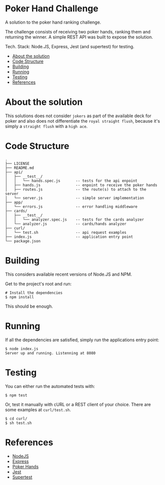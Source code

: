 # Poker Hand Challenge
A solution to the poker hand ranking challenge.

The challenge consists of receiving two poker hands, ranking them and
returning the winner. A simple REST API was built to expose the
solution.

Tech. Stack: Node.JS, Express, Jest (and supertest) for testing.

- [About the solution](#about-the-solution)
- [Code Structure](#code-structure)
- [Building](#building)
- [Running](#running)
- [Testing](#testing)
- [References](#references)

# About the solution
This solutions does not consider `jokers` as part of the available deck
for poker and also does not differentiate the `royal straight flush`,
because it's simply a `straight flush` with a `high ace`.

# Code Structure
```
.
├── LICENSE
├── README.md
├── api/
│   ├── __test__/
│   │   └── hands.spec.js       -- tests for the api enpoint
│   ├── hands.js                -- enpoint to receive the poker hands
│   ├── routes.js               -- the route(s) to attach to the server
│   └── server.js               -- simple server implementation
├── app/
│   └── errors.js               -- error handling middleware
├── cards/
│   ├── __test__/
│   │   └── analyzer.spec.js    -- tests for the cards analyzer
│   └── analyzer.js             -- cards/hands analyzer
├── curl/
│   └── test.sh                 -- api request examples
├── index.js                    -- application entry point
└── package.json
```

# Building
This considers available recent versions of Node.JS and NPM.

Get to the project's root and run:
```
# Install the dependencies
$ npm install
```

This should be enough.

# Running
If all the dependencies are satisfied, simply run the applications
entry point:
```
$ node index.js
Server up and running. Listenning at 8080
```

# Testing
You can either run the automated tests with:
```
$ npm test
```

Or, test it manually with cURL or a REST client of your choice. There
are some examples at `curl/test.sh`.
```
$ cd curl/
$ sh test.sh
```

# References

- [NodeJS](https://nodejs.org/en/docs/)
- [Express](https://expressjs.com/en/4x/api.html)
- [Poker Hands](https://www.unibet.com/poker/guides/poker-hand-rankings-cheat-sheet-1.1158487)
- [Jest](https://jestjs.io/docs/en/getting-started)
- [Supertest](https://www.npmjs.com/package/supertest)
